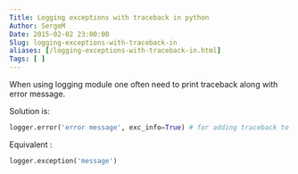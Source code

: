```yaml
---
Title: Logging exceptions with traceback in python 
Author: SergeM
Date: 2015-02-02 23:00:00
Slug: logging-exceptions-with-traceback-in
aliases: [/logging-exceptions-with-traceback-in.html]
Tags: [ ]
---
```




When using logging module one often need to print traceback along with error message.

Solution is:
```python
logger.error('error message', exc_info=True) # for adding traceback to log
```

Equivalent :
```python 
logger.exception('message')
```
